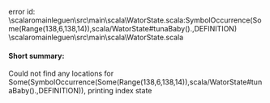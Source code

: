 error id: <WORKSPACE>\scalaromainleguen\src\main\scala\WatorState.scala:SymbolOccurrence(Some(Range(138,6,138,14)),scala/WatorState#tunaBaby().,DEFINITION)
<WORKSPACE>\scalaromainleguen\src\main\scala\WatorState.scala

#### Short summary: 

Could not find any locations for Some(SymbolOccurrence(Some(Range(138,6,138,14)),scala/WatorState#tunaBaby().,DEFINITION)), printing index state